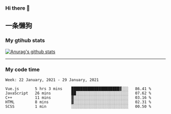 ### Hi there 👋

## 一条懒狗
<!--
**kiss-me-quickly/kiss-me-quickly** is a ✨ _special_ ✨ repository because its `README.md` (this file) appears on your GitHub profile.

Here are some ideas to get you started:

- 🔭 I’m currently working on ...
- 🌱 I’m currently learning ...
- 👯 I’m looking to collaborate on ...
- 🤔 I’m looking for help with ...
- 💬 Ask me about ...
- 📫 How to reach me: ...
- 😄 Pronouns: ...
- ⚡ Fun fact: ...
-->


### My gtihub stats

[![Anurag's github stats](https://github-readme-stats.vercel.app/api?username=kiss-me-quickly)](https://github.com/anuraghazra/github-readme-stats)

***

### My code time

<!--START_SECTION:waka-->
```text
Week: 22 January, 2021 - 29 January, 2021

Vue.js       5 hrs 3 mins    █████████████████████▓░░░   86.41 % 
JavaScript   26 mins         ██░░░░░░░░░░░░░░░░░░░░░░░   07.62 % 
C++          11 mins         ▓░░░░░░░░░░░░░░░░░░░░░░░░   03.16 % 
HTML         8 mins          ▓░░░░░░░░░░░░░░░░░░░░░░░░   02.31 % 
SCSS         1 min           ░░░░░░░░░░░░░░░░░░░░░░░░░   00.50 % 
```
<!--END_SECTION:waka-->
